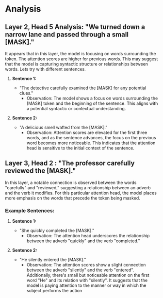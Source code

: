 # Analysis

## Layer 2, Head 5 Analysis:  "We turned down a narrow lane and passed through a small [MASK]."

It appears that in this layer, the model is focusing on words surrounding the token. The attention scores are higher for previous words. This may suggest that the model is capturing syntactic structure or relationships between words. Lets try with different sentences.

1. **Sentence 1:**
   - "The detective carefully examined the [MASK] for any potential clues."
     - Observation: The model shows a focus on words surrounding the [MASK] token and the beginning of the sentence. This aligns with a potential syntactic or contextual understanding.

2. **Sentence 2:**
   - "A delicious smell wafted from the [MASK]."
     - Observation: Attention scores are elevated for the first three words, and as the sentence advances, the focus on the previous word becomes more noticeable. This indicates that the attention head is sensitive to the initial context of the sentence.


## Layer 3, Head 2 : "The professor carefully reviewed the [MASK]."

In this layer, a notable connection is observed between the words "carefully" and "reviewed," suggesting a relationship between an adverb and the verb it modifies. For this particular attention head, the model places more emphasis on the words that precede the token being masked.

### Example Sentences:

1. **Sentence 1:**
   - "She quickly completed the [MASK]."
     - Observation: The attention head underscores the relationship between the adverb "quickly" and the verb "completed."

2. **Sentence 2:**
   - "He silently entered the [MASK]."
     - Observation: The attention scores show a slight connection between the adverb "silently" and the verb "entered". Additionally, there's small but noticeable attention on the first word "He" and its relation with "silently". It suggests that the model is paying attention to the manner or way in which the subject performs the action

